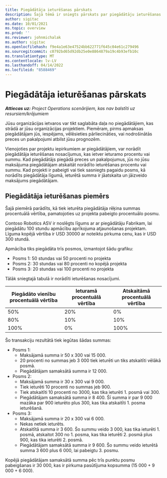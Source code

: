 ```yaml
---
title: Piegādātāja ieturēšanas pārskats
description: Šajā tēmā ir sniegts pārskats par piegādātāju ieturēšanas iespējām.
author: sigitac
ms.date: 10/01/2021
ms.topic: overview
ms.prod: ''
ms.reviewer: johnmichalak
ms.author: sigitac
ms.openlocfilehash: f9e4a1e63e47524bb622771f645c04e61c279496
ms.sourcegitcommit: c0792bd65d92db25e0e8864879a19c4b93efb10c
ms.translationtype: MT
ms.contentlocale: lv-LV
ms.lasthandoff: 04/14/2022
ms.locfileid: "8588469"
---
```

# <a name="vendor-retention-overview"></a>Piegādātāja ieturēšanas pārskats

_**Attiecas uz:** Project Operations scenārijiem, kas nav balstīti uz resursiem/krājumiem_

Jūsu organizācijas ietvaros var tikt saglabāta daļa no piegādātājiem, kas strādā ar jūsu organizācijas projektiem. Piemēram, pirms apmaksas piegādātājam jūs, iespējams, vēlēsieties pārliecināties, vai nodrošinātās preces un pakalpojumi atbilst jūsu prognozēm.

Vienojoties par projektu iepirkumiem ar piegādātājiem, var norādīt piegādātāja ieturēšanas nosacījumus, kas ietver ieturamo procentu vai summu. Kad piegādātājs piegādā preces un pakalpojumus, jūs no jūsu maksājuma piegādātājam atskaitāt norādīto ieturēšanas procentu vai summu. Kad projekti ir pabeigti vai tiek sasniegts pagaidu posms, kā norādīts piegādātāja līgumā, ieturētā summa ir jāatskaita un jāizveido maksājums piegādātājam.

## <a name="vendor-retention-example"></a>Piegādātāja ieturēšanas piemērs

Šajā piemērā parādīts, kā tiek ieturēta piegādātāja rēķina summas procentuālā vērtība, pamatojoties uz projekta pabeigto procentuālo posmu.

Contoso Robotics ASV ir noslēgts līgums ar ar piegādātāju Fabrikam, lai piegādātu 100 stundu apmācību aprīkojuma atjaunošanas projektam. Līguma kopējā vērtība ir USD 30000 ar noteiktu pirkuma cenu, kas ir USD 300 stundā.

Apmācība tiks piegādāta trīs posmos, izmantojot šādu grafiku:

- Posms 1: 50 stundas vai 50 procenti no projekta
- Posms 2: 30 stundas vai 80 procenti no kopējā projekta
- Posms 3: 20 stundas vai 100 procenti no projekta

Tālāk sniegtajā tabulā ir norādīti ieturēšanas nosacījumi.

| **Piegādāto vienību procentuālā vērtība** | **Ieturamā procentuālā vērtība** | **Atskaitāmā procentuālā vērtība** |
| --- | --- | --- |
| 50% | 20% | 0% |
| 80% | 10% | 10% |
| 100% | 0% | 100% |

Šo transakciju rezultātā tiek iegūtas šādas summas:

- Posms 1:
  - Maksājamā summa ir 50 x 300 vai 15 000.
  - 20 procenti no summas jeb 3 000 tiek ieturēti un tiks atskaitīti vēlākā posmā.
  - Piegādātājam samaksātā summa ir 12 000.
- Posms 2:
  - Maksājamā summa ir 30 x 300 vai 9 000.
  - Tiek ieturēti 10 procenti no summas jeb 900.
  - Tiek atskaitīti 10 procenti no 3000, kas tika ieturēti 1. posmā vai 300.
  - Piegādātājam samaksātā summa ir 8 400. Šī summa ir par 9 000 mazāka par 900 ieturēto plus 300, kas tika atskaitīti 1. posma ieturēšanā.
- Posms 3:
  - Maksājamā summa ir 20 x 300 vai 6 000.
  - Nekas netiek ieturēts.
  - Atskaitītā summa ir 3 600. Šo summu veido 3 000, kas tika ieturēti 1. posmā, atskaitot 300 no 1. posma, kas tika ieturēti 2. posmā plus 900, kas tika ieturēti 2. posmā.
  - Piegādātājam samaksātā summa ir 9 600. Šo summu veido ieturētā summa 3 600 plus 6 000, lai pabeigtu 3. posmu.

Kopējā piegādātājam samaksātā summa pēc trīs punktu posmu pabeigšanas ir 30 000, kas ir pirkuma pasūtījuma kopsumma (15 000 + 9 000 + 6 000).
